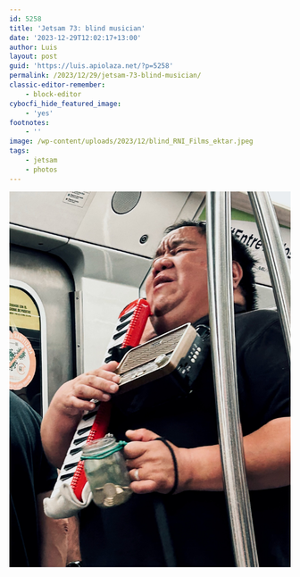 ```yaml
---
id: 5258
title: 'Jetsam 73: blind musician'
date: '2023-12-29T12:02:17+13:00'
author: Luis
layout: post
guid: 'https://luis.apiolaza.net/?p=5258'
permalink: /2023/12/29/jetsam-73-blind-musician/
classic-editor-remember:
    - block-editor
cybocfi_hide_featured_image:
    - 'yes'
footnotes:
    - ''
image: /wp-content/uploads/2023/12/blind_RNI_Films_ektar.jpeg
tags:
    - jetsam
    - photos
---
```


![Blind musician playing melodica at Santiago subway (RNI Films app, profile ‘Kodak Ektar 100’)](/assets/images/blind_rni_films_ektar.jpeg)